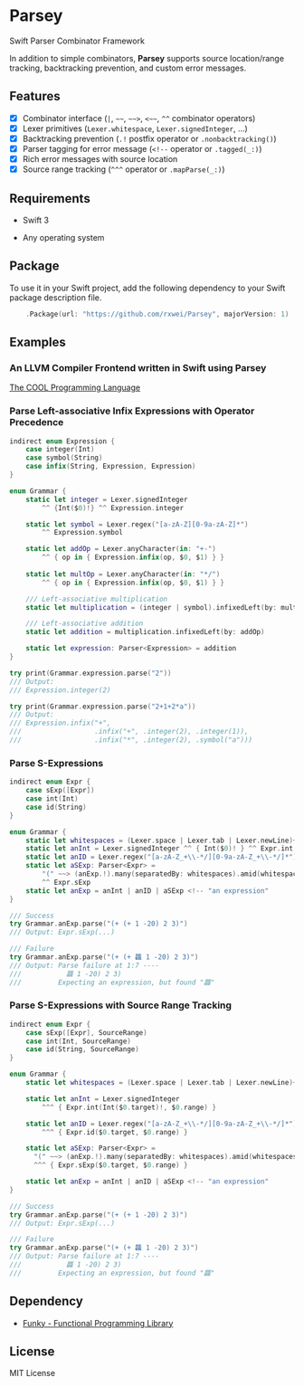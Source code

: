 # Parsey
Swift Parser Combinator Framework

In addition to simple combinators, **Parsey** supports source location/range tracking, 
backtracking prevention, and custom error messages.

## Features

- [x] Combinator interface (`|`, `~~`, `~~>`, `<~~`, `^^` combinator operators)
- [x] Lexer primitives (`Lexer.whitespace`, `Lexer.signedInteger`, ...)
- [x] Backtracking prevention (`.!` postfix operator or `.nonbacktracking()`)
- [x] Parser tagging for error message (`<!--` operator or `.tagged(_:)`)
- [x] Rich error messages with source location
- [x] Source range tracking (`^^^` operator or `.mapParse(_:)`)

## Requirements

- Swift 3

- Any operating system

## Package

To use it in your Swift project, add the following dependency to your 
Swift package description file.

```swift
    .Package(url: "https://github.com/rxwei/Parsey", majorVersion: 1)
```

## Examples

### An LLVM Compiler Frontend written in Swift using **Parsey**

[The COOL Programming Language](https://github.com/rxwei/COOL)

### Parse Left-associative Infix Expressions with Operator Precedence

```swift
indirect enum Expression {
    case integer(Int)
    case symbol(String)
    case infix(String, Expression, Expression)
}

enum Grammar {
    static let integer = Lexer.signedInteger
        ^^ {Int($0)!} ^^ Expression.integer

    static let symbol = Lexer.regex("[a-zA-Z][0-9a-zA-Z]*")
        ^^ Expression.symbol

    static let addOp = Lexer.anyCharacter(in: "+-")
        ^^ { op in { Expression.infix(op, $0, $1) } }
    
    static let multOp = Lexer.anyCharacter(in: "*/")
        ^^ { op in { Expression.infix(op, $0, $1) } }

    /// Left-associative multiplication
    static let multiplication = (integer | symbol).infixedLeft(by: multOp)

    /// Left-associative addition
    static let addition = multiplication.infixedLeft(by: addOp)

    static let expression: Parser<Expression> = addition
}

try print(Grammar.expression.parse("2"))
/// Output:
/// Expression.integer(2)

try print(Grammar.expression.parse("2+1+2*a"))
/// Output:
/// Expression.infix("+",
///                  .infix("+", .integer(2), .integer(1)),
///                  .infix("*", .integer(2), .symbol("a")))
```

### Parse S-Expressions

```swift
indirect enum Expr {
    case sExp([Expr])
    case int(Int)
    case id(String)
}

enum Grammar {
    static let whitespaces = (Lexer.space | Lexer.tab | Lexer.newLine)+
    static let anInt = Lexer.signedInteger ^^ { Int($0)! } ^^ Expr.int
    static let anID = Lexer.regex("[a-zA-Z_+\\-*/][0-9a-zA-Z_+\\-*/]*") ^^ Expr.id
    static let aSExp: Parser<Expr> =
        "(" ~~> (anExp.!).many(separatedBy: whitespaces).amid(whitespaces.?) <~~ ")"
        ^^ Expr.sExp
    static let anExp = anInt | anID | aSExp <!-- "an expression"
}

/// Success
try Grammar.anExp.parse("(+ (+ 1 -20) 2 3)")
/// Output: Expr.sExp(...)

/// Failure
try Grammar.anExp.parse("(+ (+ 龘 1 -20) 2 3)")
/// Output: Parse failure at 1:7 ----
///           龘 1 -20) 2 3)
///         Expecting an expression, but found "龘"
```

### Parse S-Expressions with Source Range Tracking

```swift
indirect enum Expr {
    case sExp([Expr], SourceRange)
    case int(Int, SourceRange)
    case id(String, SourceRange)
}

enum Grammar {
    static let whitespaces = (Lexer.space | Lexer.tab | Lexer.newLine)+

    static let anInt = Lexer.signedInteger 
        ^^^ { Expr.int(Int($0.target)!, $0.range) }

    static let anID = Lexer.regex("[a-zA-Z_+\\-*/][0-9a-zA-Z_+\\-*/]*")
        ^^^ { Expr.id($0.target, $0.range) }

    static let aSExp: Parser<Expr> =
      "(" ~~> (anExp.!).many(separatedBy: whitespaces).amid(whitespaces.?) <~~ ")"
      ^^^ { Expr.sExp($0.target, $0.range) }

    static let anExp = anInt | anID | aSExp <!-- "an expression"
}

/// Success
try Grammar.anExp.parse("(+ (+ 1 -20) 2 3)")
/// Output: Expr.sExp(...)

/// Failure
try Grammar.anExp.parse("(+ (+ 龘 1 -20) 2 3)")
/// Output: Parse failure at 1:7 ----
///           龘 1 -20) 2 3)
///         Expecting an expression, but found "龘"
```

## Dependency

- [Funky - Functional Programming Library](https://github.com/rxwei/Funky)


## License

MIT License

